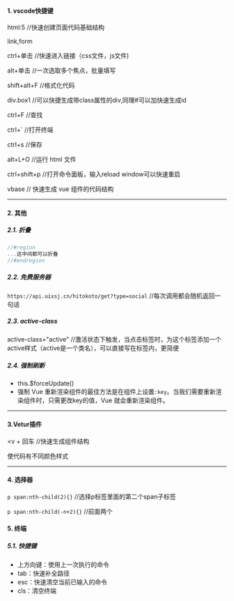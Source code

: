 #### 1. vscode快捷键

html:5			//快速创建页面代码基础结构

link,form

ctrl+单击		//快速进入链接（css文件，js文件)

alt+单击		 //一次选取多个焦点，批量填写

shift+alt+F 	//格式化代码

div.box1 		//可以快捷生成带class属性的div,同理#可以加快速生成id

ctrl+F 			 //查找

ctrl+` 		 	//打开终端

ctrl+s			  //保存

alt+L+O		//运行 html 文件

ctrl+shift+p	//打开命令面板，输入reload window可以快速重启

vbase			// 快速生成 vue 组件的代码结构



---

#### 2. 其他

##### 2.1. 折叠

```javascript
//#region
...这中间都可以折叠
//#endregion
```

##### 2.2. 免费服务器

`https://api.uixsj.cn/hitokoto/get?type=social`   //每次调用都会随机返回一句话

##### 2.3. active-class

active-class="active"  //激活状态下触发，当点击标签时，为这个标签添加一个active样式（active是一个类名），可以直接写在标签内，更简便

##### 2.4. 强制刷新

- this.$forceUpdate()
- 强制 Vue 重新渲染组件的最佳方法是在组件上设置`:key`。当我们需要重新渲染组件时，只需更改key的值，Vue 就会重新渲染组件。

---

#### 3.Vetur插件

<v + 回车 			//快速生成组件结构

使代码有不同颜色样式

---

#### 4. 选择器

`p span:nth-child(2){}`   //选择p标签里面的第二个span子标签

`p span:nth-child(-n+2){}`   //前面两个



#### 5. 终端

##### 5.1. 快捷键

- 上方向键：使用上一次执行的命令
- tab：快速补全路径
- esc：快速清空当前已输入的命令
- cls：清空终端
